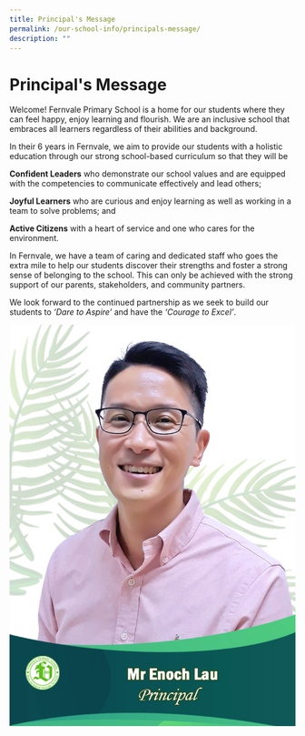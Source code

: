 ```yaml
---
title: Principal's Message
permalink: /our-school-info/principals-message/
description: ""
---
```

# Principal's Message

Welcome! Fernvale Primary School is a home for our students where they can feel happy, enjoy learning and flourish. We are an inclusive school that embraces all learners regardless of their abilities and background.

In their 6 years in Fernvale, we aim to provide our students with a holistic education through our strong school-based curriculum so that they will be

**Confident Leaders** who demonstrate our school values and are equipped with the competencies to communicate effectively and lead others;

**Joyful Learners** who are curious and enjoy learning as well as working in a team to solve problems; and 

**Active Citizens** with a heart of service and one who cares for the environment.

In Fernvale, we have a team of caring and dedicated staff who goes the extra mile to help our students discover their strengths and foster a strong sense of belonging to the school. This can only be achieved with the strong support of our parents, stakeholders, and community partners.

We look forward to the continued partnership as we seek to build our students to _‘Dare to Aspire’_ and have the _‘Courage to Excel’_.

![](/images/Mr%20Enoch%20Lau_Fernvale.jpg)